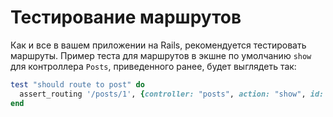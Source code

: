 # Тестирование маршрутов

Как и все в вашем приложении на Rails, рекомендуется тестировать маршруты. Пример теста для маршрутов в экшне по умолчанию `show` для контроллера `Posts`, приведенного ранее, будет выглядеть так:

```ruby
test "should route to post" do
  assert_routing '/posts/1', {controller: "posts", action: "show", id: "1"}
end
```
